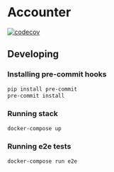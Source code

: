 # Accounter
[![codecov](https://codecov.io/gh/MoSattler/Accounter/branch/master/graph/badge.svg?token=D2EQCHJWZS)](https://codecov.io/gh/MoSattler/Accounter)

## Developing

### Installing pre-commit hooks

```bash
pip install pre-commit
pre-commit install
```

### Running stack

```bash
docker-compose up
```

### Running e2e tests

```bash
docker-compose run e2e
```
